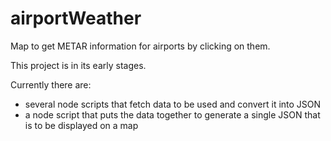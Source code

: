 # airportWeather

Map to get METAR information for airports by clicking on them.

This project is in its early stages.

Currently there are:

* several node scripts that fetch data to be used and convert it into JSON
* a node script that puts the data together to generate a single JSON that is to be displayed on a map 


